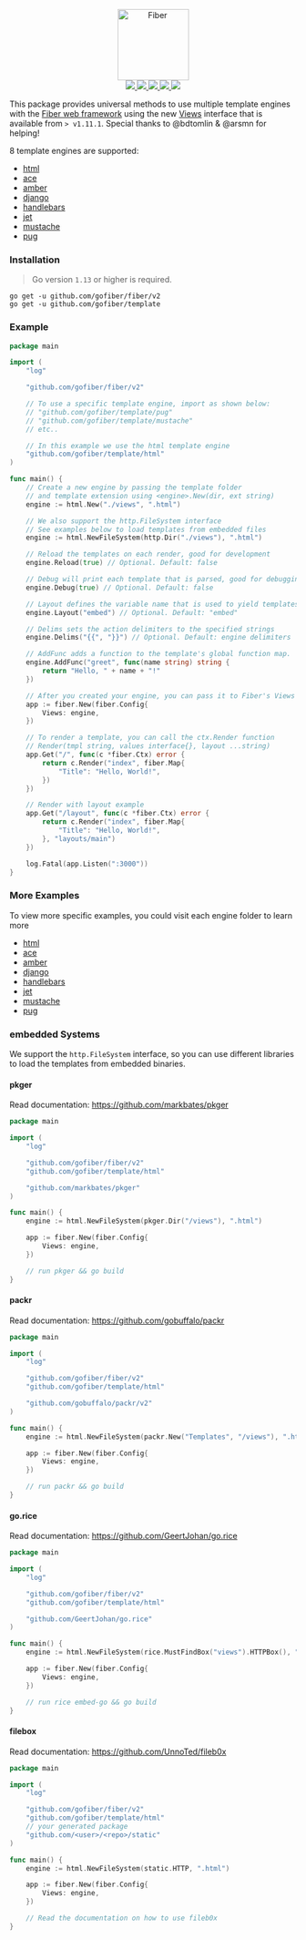 <p align="center">
  <a href="https://gofiber.io">
    <img alt="Fiber" height="125" src="https://raw.githubusercontent.com/gofiber/docs/master/static/fiber_template_v2_logo.svg">
  </a>
  <br>
  <a href="https://github.com/gofiber/fiber/releases">
    <img src="https://img.shields.io/github/v/release/gofiber/template?color=00ACD7&label=%F0%9F%9A%80%20">
  </a>
  <a href="https://pkg.go.dev/github.com/gofiber/template/html?tab=doc">
    <img src="https://img.shields.io/badge/%F0%9F%93%9A%20godoc-pkg-00ACD7.svg?color=00ACD7&style=flat">
  </a>
  <a href="https://github.com/gofiber/fiber/actions?query=workflow%3ASecurity">
    <img src="https://img.shields.io/github/workflow/status/gofiber/template/Security?label=%F0%9F%94%91%20gosec&style=flat&color=75C46B">
  </a>
  <a href="https://github.com/gofiber/fiber/actions?query=workflow%3ATest">
    <img src="https://img.shields.io/github/workflow/status/gofiber/template/Test?label=%F0%9F%A7%AA%20tests&style=flat&color=75C46B">
  </a>
  <a href="https://gofiber.io/discord">
    <img src="https://img.shields.io/discord/704680098577514527?style=flat&label=%F0%9F%92%AC%20discord&color=00ACD7">
  </a>
</p>

This package provides universal methods to use multiple template engines with the [Fiber web framework](https://github.com/gofiber/fiber) using the new [Views](https://godoc.org/github.com/gofiber/fiber#Views) interface that is available from `> v1.11.1`. Special thanks to @bdtomlin & @arsmn for helping!

8 template engines are supported:
- [html](https://github.com/gofiber/template/tree/master/html)
- [ace](https://github.com/gofiber/template/tree/master/ace)
- [amber](https://github.com/gofiber/template/tree/master/amber)
- [django](https://github.com/gofiber/template/tree/master/django)
- [handlebars](https://github.com/gofiber/template/tree/master/handlebars)
- [jet](https://github.com/gofiber/template/tree/master/jet)
- [mustache](https://github.com/gofiber/template/tree/master/mustache)
- [pug](https://github.com/gofiber/template/tree/master/pug)

### Installation
> Go version `1.13` or higher is required.

```
go get -u github.com/gofiber/fiber/v2
go get -u github.com/gofiber/template
```

### Example
```go
package main

import (
	"log"

	"github.com/gofiber/fiber/v2"

	// To use a specific template engine, import as shown below:
	// "github.com/gofiber/template/pug"
	// "github.com/gofiber/template/mustache"
	// etc..

	// In this example we use the html template engine
	"github.com/gofiber/template/html"
)

func main() {
	// Create a new engine by passing the template folder
	// and template extension using <engine>.New(dir, ext string)
	engine := html.New("./views", ".html")

  	// We also support the http.FileSystem interface
	// See examples below to load templates from embedded files
	engine := html.NewFileSystem(http.Dir("./views"), ".html")

	// Reload the templates on each render, good for development
	engine.Reload(true) // Optional. Default: false

	// Debug will print each template that is parsed, good for debugging
	engine.Debug(true) // Optional. Default: false

	// Layout defines the variable name that is used to yield templates within layouts
	engine.Layout("embed") // Optional. Default: "embed"

	// Delims sets the action delimiters to the specified strings
	engine.Delims("{{", "}}") // Optional. Default: engine delimiters

	// AddFunc adds a function to the template's global function map.
	engine.AddFunc("greet", func(name string) string {
		return "Hello, " + name + "!"
	})

	// After you created your engine, you can pass it to Fiber's Views Engine
	app := fiber.New(fiber.Config{
		Views: engine,
	})

	// To render a template, you can call the ctx.Render function
	// Render(tmpl string, values interface{}, layout ...string)
	app.Get("/", func(c *fiber.Ctx) error {
		return c.Render("index", fiber.Map{
			"Title": "Hello, World!",
		})
	})

	// Render with layout example
	app.Get("/layout", func(c *fiber.Ctx) error {
		return c.Render("index", fiber.Map{
			"Title": "Hello, World!",
		}, "layouts/main")
	})

	log.Fatal(app.Listen(":3000"))
}

```

### More Examples

To view more specific examples, you could visit each engine folder to learn more
- [html](https://github.com/gofiber/template/tree/master/html)
- [ace](https://github.com/gofiber/template/tree/master/ace)
- [amber](https://github.com/gofiber/template/tree/master/amber)
- [django](https://github.com/gofiber/template/tree/master/django)
- [handlebars](https://github.com/gofiber/template/tree/master/handlebars)
- [jet](https://github.com/gofiber/template/tree/master/jet)
- [mustache](https://github.com/gofiber/template/tree/master/mustache)
- [pug](https://github.com/gofiber/template/tree/master/pug)


### embedded Systems

We support the `http.FileSystem` interface, so you can use different libraries to load the templates from embedded binaries.

#### pkger
Read documentation: https://github.com/markbates/pkger

```go
package main

import (
	"log"

	"github.com/gofiber/fiber/v2"
	"github.com/gofiber/template/html"

	"github.com/markbates/pkger"
)

func main() {
	engine := html.NewFileSystem(pkger.Dir("/views"), ".html")

	app := fiber.New(fiber.Config{
		Views: engine,
	})

	// run pkger && go build
}
```
#### packr
Read documentation: https://github.com/gobuffalo/packr

```go
package main

import (
	"log"

	"github.com/gofiber/fiber/v2"
	"github.com/gofiber/template/html"

	"github.com/gobuffalo/packr/v2"
)

func main() {
	engine := html.NewFileSystem(packr.New("Templates", "/views"), ".html")

	app := fiber.New(fiber.Config{
		Views: engine,
	})

	// run packr && go build
}
```
#### go.rice
Read documentation: https://github.com/GeertJohan/go.rice

```go
package main

import (
	"log"

	"github.com/gofiber/fiber/v2"
	"github.com/gofiber/template/html"

	"github.com/GeertJohan/go.rice"
)

func main() {
	engine := html.NewFileSystem(rice.MustFindBox("views").HTTPBox(), ".html")

	app := fiber.New(fiber.Config{
		Views: engine,
	})

	// run rice embed-go && go build
}

```
#### filebox
Read documentation: https://github.com/UnnoTed/fileb0x

```go
package main

import (
	"log"

	"github.com/gofiber/fiber/v2"
	"github.com/gofiber/template/html"
	// your generated package
	"github.com/<user>/<repo>/static"
)

func main() {
	engine := html.NewFileSystem(static.HTTP, ".html")

	app := fiber.New(fiber.Config{
		Views: engine,
	})

	// Read the documentation on how to use fileb0x
}
```
